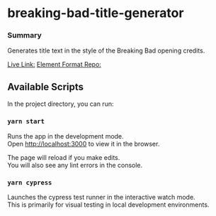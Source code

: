 # breaking-bad-title-generator

### Summary
Generates title text in the style of the Breaking Bad opening credits.

[Live Link:](https://bbtitlegen.com/)
[Element Format Repo:](https://github.com/andymbryant/element-formatter)

## Available Scripts

In the project directory, you can run:

### `yarn start`

Runs the app in the development mode.\
Open [http://localhost:3000](http://localhost:3000) to view it in the browser.

The page will reload if you make edits.\
You will also see any lint errors in the console.

### `yarn cypress`

Launches the cypress test runner in the interactive watch mode.\
This is primarily for visual testing in local development environments.